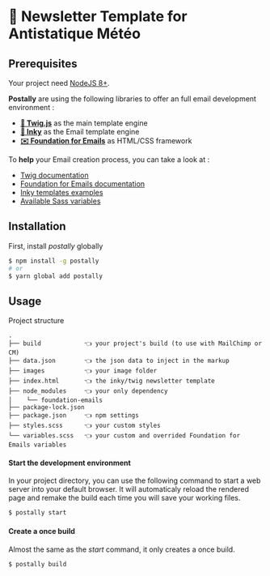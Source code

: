 # 📨  Newsletter Template for Antistatique Météo

## Prerequisites

Your project need [NodeJS 8+](https://nodejs.org/en/).

**Postally** are using the following libraries to offer an full email development environment :
- **[🌾 Twig.js](https://github.com/twigjs/twig.js)** as the main template engine
- **[🐙 Inky](https://github.com/zurb/inky)** as the Email template engine
- **[✉️ Foundation for Emails](https://github.com/zurb/foundation-emails/)** as HTML/CSS framework

To **help** your Email creation process, you can take a look at :
- [Twig documentation](https://twig.symfony.com/doc/2.x/)
- [Foundation for Emails documentation](https://foundation.zurb.com/emails/docs/)
- [Inky templates examples](https://github.com/zurb/foundation-emails/tree/develop/templates)
- [Available Sass variables](https://github.com/zurb/foundation-emails/blob/develop/scss/_global.scss)

## Installation

First, install *postally* globally

```bash
$ npm install -g postally
# or
$ yarn global add postally
```

## Usage

Project structure

```plain
.
├── build            👈 your project's build (to use with MailChimp or CM)
├── data.json        👈 the json data to inject in the markup
├── images           👈 your image folder
├── index.html       👈 the inky/twig newsletter template
├── node_modules     👈 your only dependency
│    └── foundation-emails
├── package-lock.json
├── package.json     👈 npm settings
├── styles.scss      👈 your custom styles
└── variables.scss   👈 your custom and overrided Foundation for Emails variables
```

#### Start the development environment

In your project directory, you can use the following command to start a web server into your default browser. It will automaticaly reload the rendered page and remake the build each time you will save your working files.

```bash
$ postally start
```

#### Create a once build

Almost the same as the *start* command, it only creates a once build.

```bash
$ postally build
```
